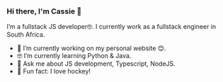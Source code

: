 ### Hi there, I'm Cassie 👋

I’m a fullstack JS developer🤓. I currently work as a fullstack engineer in South Africa.

- 📱 I’m currently working on my personal website 😊.
- 🤓 I’m currently learning Python & Java.
- 💬 Ask me about JS development, Typescript, NodeJS.
- 🏑 Fun fact: I love hockey! 
<!--
**CodeWithCass/CodeWithCass** is a ✨ _special_ ✨ repository because its `README.md` (this file) appears on your GitHub profile.

Here are some ideas to get you started:

- 🔭 I’m currently working on ...
- 🌱 I’m currently learning ...
- 👯 I’m looking to collaborate on ...
- 🤔 I’m looking for help with ...
- 💬 Ask me about ...
- 📫 How to reach me: ...
- 😄 Pronouns: ...
- ⚡ Fun fact: ...
-->
